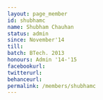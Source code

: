 ```yaml
---
layout: page_member
id: shubhamc
name: Shubham Chauhan
status: admin
since: November'14
till: 
batch: BTech. 2013
honours: Admin '14-'15
facebookurl:
twitterurl:
behanceurl:
permalink: /members/shubhamc
---
```

